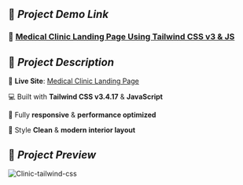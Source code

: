 ## 🚀 *Project Demo Link*

### 🔗 [Medical Clinic Landing Page Using Tailwind CSS v3 & JS](https://tailwind-css-clinic.netlify.app/)

## 🌟 *Project Description*

🎯 **Live Site**: [Medical Clinic Landing Page](https://tailwind-css-clinic.netlify.app/)

💻 Built with **Tailwind CSS v3.4.17** & **JavaScript**

📱 Fully **responsive** & **performance optimized** 

🎨 Style **Clean** & **modern interior layout**

## 📸 *Project Preview*

![Clinic-tailwind-css](https://github.com/user-attachments/assets/3486f3c6-5f3a-4191-8b8f-6451004120db)
